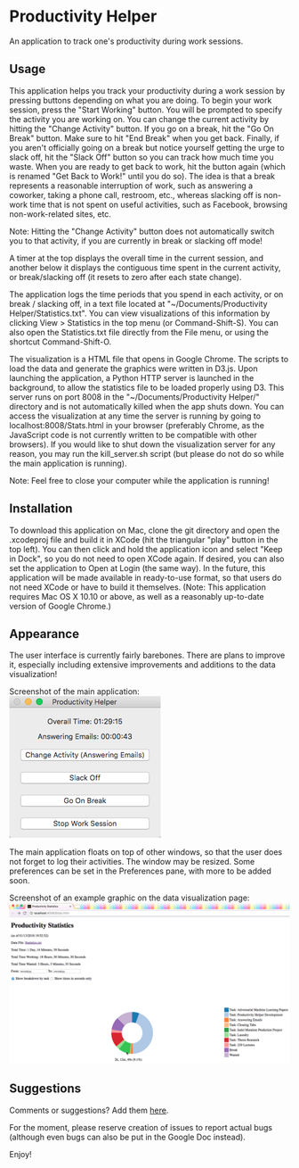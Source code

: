 # Productivity Helper
An application to track one's productivity during work sessions.

## Usage
This application helps you track your productivity during a work session by
pressing buttons depending on what you are doing. To begin your work session,
press the "Start Working" button. You will be prompted to specify the activity
you are working on. You can change the current activity by hitting the
"Change Activity" button. If you go on a break, hit the "Go On Break" button.
Make sure to hit "End Break" when you get back. Finally, if you aren't
officially going on a break but notice yourself getting the urge to slack off,
hit the "Slack Off" button so you can track how much time you waste. When you
are ready to get back to work, hit the button again (which is renamed
"Get Back to Work!" until you do so). The idea is that a break represents a
reasonable interruption of work, such as answering a coworker, taking a phone
call, restroom, etc., whereas slacking off is non-work time that is not spent on
useful activities, such as Facebook, browsing non-work-related sites, etc.

Note: Hitting the "Change Activity" button does not automatically switch you to
that activity, if you are currently in break or slacking off mode!

A timer at the top displays the overall time in the current session, and another
below it displays the contiguous time spent in the current activity, or
break/slacking off (it resets to zero after each state change).

The application logs the time periods that you spend in each activity, or on
break / slacking off, in a text file located at
"~/Documents/Productivity Helper/Statistics.txt". You can view visualizations of
this information by clicking View > Statistics in the top menu
(or Command-Shift-S). You can also open the Statistics.txt file directly from
the File menu, or using the shortcut Command-Shift-O.

The visualization is a HTML file that opens in Google Chrome. The scripts to
load the data and generate the graphics were written in D3.js. Upon launching
the application, a Python HTTP server is launched in the background, to allow
the statistics file to be loaded properly using D3. This server runs on port
8008 in the "~/Documents/Productivity Helper/" directory and is not
automatically killed when the app shuts down. You can access the
visualization at any time the server is running by going to
localhost:8008/Stats.html in your browser (preferably Chrome, as the JavaScript
code is not currently written to be compatible with other browsers). If you
would like to shut down the visualization server for any reason, you may run
the kill\_server.sh script (but please do not do so while the main application
is running).

Note: Feel free to close your computer while the application is running!

## Installation
To download this application on Mac, clone the git directory and open the
.xcodeproj file and build it in XCode (hit the triangular "play" button in the
top left). You can then click and hold the application icon and select
"Keep in Dock", so you do not need to open XCode again. If desired, you can also
set the application to Open at Login (the same way). In the future, this
application will be made available in ready-to-use format, so that users do not
need XCode or have to build it themselves. (Note: This application requires
Mac OS X 10.10 or above, as well as a reasonably up-to-date version of
Google Chrome.)

## Appearance
The user interface is currently fairly barebones. There are plans to improve it,
especially including extensive improvements and additions to the data
visualization!

Screenshot of the main application:  
![Loading application screenshot...](https://raw.githubusercontent.com/nimz/productivity-helper/master/readme-images/main-screenshot.png)

The main application floats on top of other windows, so that the user does not
forget to log their activities. The window may be resized. Some preferences can
be set in the Preferences pane, with more to be added soon.

Screenshot of an example graphic on the data visualization page:  
![Loading visualization screenshot...](https://raw.githubusercontent.com/nimz/productivity-helper/master/readme-images/viz-screenshot.png)

## Suggestions
Comments or suggestions? Add them [here](https://docs.google.com/document/d/1kkbP_bXsXUXItFyJ904AYzuie57umbViFR10OKT3MgM/).

For the moment, please reserve creation of issues to report actual bugs
(although even bugs can also be put in the Google Doc instead).

Enjoy!
